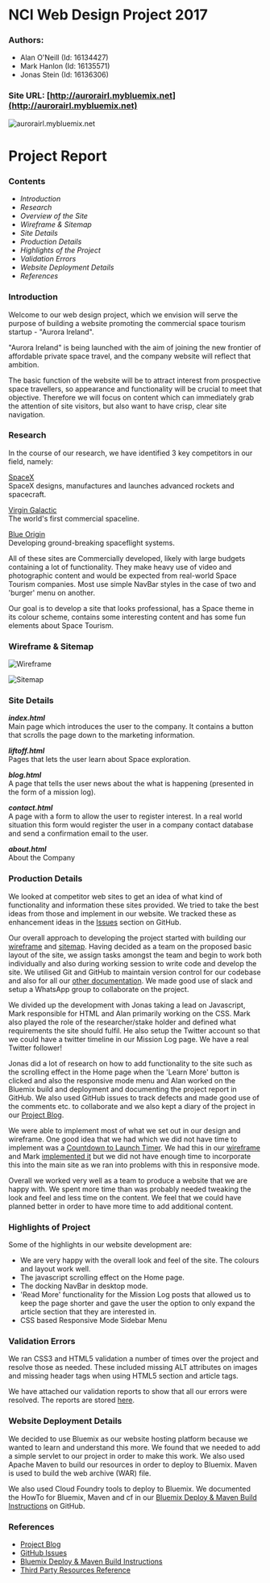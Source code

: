 # NCI Web Design Project 2017 #

### Authors: ###
* Alan O'Neill (Id: 16134427)
* Mark Hanlon (Id: 16135571)
* Jonas Stein (Id: 16136306)

### Site URL: [http://aurorairl.mybluemix.net](http://aurorairl.mybluemix.net) ###
![aurorairl.mybluemix.net](https://github.com/oneillal/nci-web-project/blob/master/docs/aurorairl_mybluemix_net.png)


# Project Report #

### Contents ###

* _Introduction_
* _Research_
* _Overview of the Site_
* _Wireframe & Sitemap_
* _Site Details_
* _Production Details_
* _Highlights of the Project_
* _Validation Errors_
* _Website Deployment Details_
* _References_

### Introduction ###  
Welcome to our web design project, which we envision will serve the purpose of building a website promoting the commercial space tourism startup - "Aurora Ireland".  

"Aurora Ireland" is being launched with the aim of joining the new frontier of affordable private space travel, and the company website will reflect that ambition.   

The basic function of the website will be to attract interest from prospective space travellers, so appearance and functionality will be crucial to meet that objective. Therefore we will focus on content which can immediately grab the attention of site visitors, but also want to have crisp, clear site navigation.  

### Research ###  
In the course of our research, we have identified 3 key competitors in our field, namely:  

[SpaceX](www.spacex.com)  
SpaceX designs, manufactures and launches advanced rockets and spacecraft.  

[Virgin Galactic](www.virgingalactic.com)  
The world's first commercial spaceline.  

[Blue Origin](www.blueorigin.com)  
Developing ground-breaking spaceflight systems.  

All of these sites are Commercially developed, likely with large budgets containing a lot of functionality. They make heavy use of video and photographic content and would be expected from real-world Space Tourism companies. Most use simple NavBar styles in the case of two and 'burger' menu on another.

Our goal is to develop a site that looks professional, has a Space theme in its colour scheme, contains some interesting content and has some fun elements about Space Tourism.  

### Wireframe & Sitemap ###  
![Wireframe](https://github.com/oneillal/nci-web-project/raw/master/docs/index_wireframe_desktop.png)

![Sitemap](https://github.com/oneillal/nci-web-project/raw/master/docs/sitemap.jpg)

### Site Details ###

_**index.html**_  
Main page which introduces the user to the company. 
It contains a button that scrolls the page down to the marketing information.  

_**liftoff.html**_  
Pages that lets the user learn about Space exploration.  

_**blog.html**_  
A page that tells the user news about the what is happening (presented in the form of a mission log).  

_**contact.html**_  
A page with a form to allow the user to register interest. In a real world situation this form would register the user in a company contact database and send a confirmation email to the user.  

_**about.html**_  
About the Company  

### Production Details ###  
We looked at competitor web sites to get an idea of what kind of functionality and information these sites provided. We tried to take the best ideas from those and implement in our website. We tracked these as enhancement ideas in the [Issues](https://github.com/oneillal/nci-web-project/issues?utf8=%E2%9C%93&q=) section on GitHub.  

Our overall approach to developing the project started with building our [wireframe](https://github.com/oneillal/nci-web-project/blob/master/docs/index_wireframe_desktop.png) and [sitemap](https://github.com/oneillal/nci-web-project/blob/master/docs/sitemap.jpg). Having decided as a team on the proposed basic layout of the site, we assign tasks amongst the team and begin to work both individually and also during working session to write code and develop the site. We utilised Git and GitHub to maintain version control for our codebase and also for all our [other documentation](https://github.com/oneillal/nci-web-project/tree/master/docs). We made good use of slack and setup a WhatsApp group to collaborate on the project.

We divided up the development with Jonas taking a lead on Javascript, Mark responsible for HTML and Alan primarily working on the CSS. Mark also played the role of the researcher/stake holder and defined what requirements the site should fulfil. He also setup the Twitter account so that we could have a twitter timeline in our Mission Log page. We have a real Twitter follower!

Jonas did a lot of research on how to add functionality to the site such as the scrolling effect in the Home page when the 'Learn More' button is clicked and also the responsive mode menu and Alan worked on the Bluemix build and deployment and documenting the project report in GitHub. We also used GitHub issues to track defects and made good use of the comments etc. to collaborate and we also kept a diary of the project in our [Project Blog](https://github.com/oneillal/nci-web-project/blob/master/docs/index.md).

We were able to implement most of what we set out in our design and wireframe. One good idea that we had which we did not have time to implement was a [Countdown to Launch Timer](https://github.com/oneillal/nci-web-project/issues/5). We had this in our [wireframe](https://github.com/oneillal/nci-web-project/blob/master/docs/index_wireframe_desktop.png) and Mark [implemented it](https://github.com/oneillal/nci-web-project/tree/master/src/main/webapp/countdown_basic) but we did not have enough time to incorporate this into the main site as we ran into problems with this in responsive mode.

Overall we worked very well as a team to produce a website that we are happy with. We spent more time than was probably needed tweaking the look and feel and less time on the content. We feel that we could have planned better in order to have more time to add additional content.  


### Highlights of Project ###  
Some of the highlights in our website development are:  
* We are very happy with the overall look and feel of the site. The colours and layout work well.
* The javascript scrolling effect on the Home page.
* The docking NavBar in desktop mode.
* 'Read More' functionality for the Mission Log posts that allowed us to keep the page shorter and gave the user the option to only expand the article section that they are interested in.
* CSS based Responsive Mode Sidebar Menu


### Validation Errors ###  
We ran CSS3 and HTML5 validation a number of times over the project and resolve those as needed. These included missing ALT attributes on images and missing header tags when using HTML5 section and article tags.  

We have attached our validation reports to show that all our errors were resolved. The reports are stored [here](https://github.com/oneillal/nci-web-project/raw/master/docs/w3_validation_20170423.zip).  


### Website Deployment Details ###    
We decided to use Bluemix as our website hosting platform because we wanted to learn and understand this more. We found that we needed to add a simple servlet to our project in order to make this work. We also used Apache Maven to build our resources in order to deploy to Bluemix. Maven is used to build the web archive (WAR) file. 

We also used Cloud Foundry tools to deploy to Bluemix. We documented the HowTo for Bluemix, Maven and cf in our [Bluemix Deploy & Maven Build Instructions](https://github.com/oneillal/nci-web-project/blob/master/docs/Bluemix_Maven.md) on GitHub.

### References ###

* [Project Blog](https://github.com/oneillal/nci-web-project/blob/master/docs/index.md)  
* [GitHub Issues](https://github.com/oneillal/nci-web-project/issues?utf8=%E2%9C%93&q=is%3Aissue)  
* [Bluemix Deploy & Maven Build Instructions](https://github.com/oneillal/nci-web-project/blob/master/docs/Bluemix_Maven.md)  
* [Third Party Resources Reference](https://github.com/oneillal/nci-web-project/blob/master/docs/3rd_PARTY_REFERENCES.md)  





